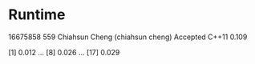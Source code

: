 # Runtime
16675858    559 Chiahsun Cheng (chiahsun cheng)   Accepted  C++11   0.109

[1] 0.012
...
[8] 0.026
...
[17] 0.029
